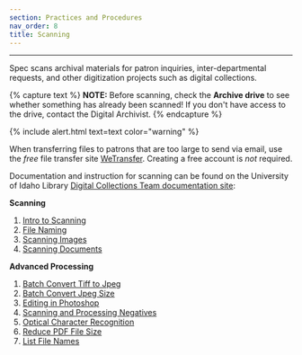 ```yaml
---
section: Practices and Procedures
nav_order: 8
title: Scanning
---
```

---

Spec scans archival materials for patron inquiries, inter-departmental requests, and other digitization projects such as digital collections. 

{% capture text %}
**NOTE:** Before scanning, check the **Archive drive** to see whether something has already been scanned! If you don't have access to the drive, contact the Digital Archivist.
{% endcapture %}

{% include alert.html text=text color="warning" %}

When transferring files to patrons that are too large to send via email, use the *free* file transfer site [WeTransfer](https://wetransfer.com/). Creating a free account is *not* required.

Documentation and instruction for scanning can be found on the University of Idaho Library [Digital Collections Team documentation site](https://uidaholib.github.io/digital-collections-docs/content/dc-team.html): 

**Scanning**
1. [Intro to Scanning](https://uidaholib.github.io/digital-collections-docs/content/scanning/01-scanning-intro.html)
2. [File Naming](https://uidaholib.github.io/digital-collections-docs/content/scanning/02-filenaming.html)
3. [Scanning Images](https://uidaholib.github.io/digital-collections-docs/content/scanning/03-images-scanning.html)
4. [Scanning Documents](https://uidaholib.github.io/digital-collections-docs/content/scanning/04-documents-scanning.html)

**Advanced Processing**
1. [Batch Convert Tiff to Jpeg](https://uidaholib.github.io/digital-collections-docs/content/advanced-processing/01-photoshop-tiff-jpg.html)
2. [Batch Convert Jpeg Size](https://uidaholib.github.io/digital-collections-docs/content/advanced-processing/02-photoshop-jpeg-lowres.html)
3. [Editing in Photoshop](https://uidaholib.github.io/digital-collections-docs/content/advanced-processing/03-editing.html)
4. [Scanning and Processing Negatives](https://uidaholib.github.io/digital-collections-docs/content/advanced-processing/04-negatives.html)
5. [Optical Character Recognition](https://uidaholib.github.io/digital-collections-docs/content/advanced-processing/05-adobe-ocr.html)
6. [Reduce PDF File Size](https://uidaholib.github.io/digital-collections-docs/content/advanced-processing/06-adobe-file-size.html)
7. [List File Names](https://uidaholib.github.io/digital-collections-docs/content/advanced-processing/07-copy-filenames.html)